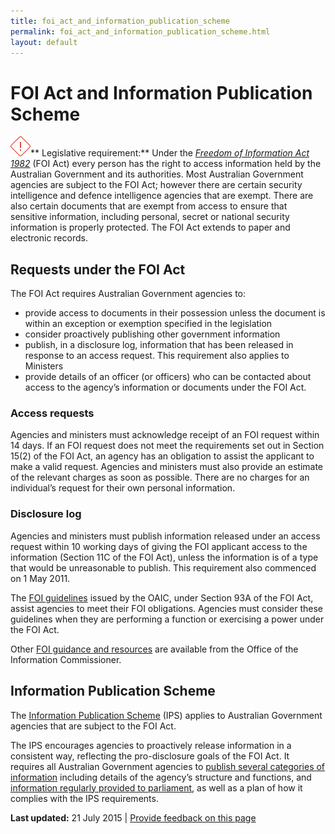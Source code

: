 ```yaml
---
title: foi_act_and_information_publication_scheme
permalink: foi_act_and_information_publication_scheme.html
layout: default
---
```

FOI Act and Information Publication Scheme
==========================================

![Important](../../sites/g/files/net466/f/styles/large/public/importanticon.png%3Fitok=9UI4A82t "Important")** Legislative requirement:** Under the [*Freedom of Information Act 1982*](http://www.austlii.edu.au/au/legis/cth/consol_act/foia1982222/) (FOI Act) every person has the right to access information held by the Australian Government and its authorities. Most Australian Government agencies are subject to the FOI Act; however there are certain security intelligence and defence intelligence agencies that are exempt. There are also certain documents that are exempt from access to ensure that sensitive information, including personal, secret or national security information is properly protected. The FOI Act extends to paper and electronic records.

Requests under the FOI Act
--------------------------

The FOI Act requires Australian Government agencies to:

-   provide access to documents in their possession unless the document is within an exception or exemption specified in the legislation
-   consider proactively publishing other government information
-   publish, in a disclosure log, information that has been released in response to an access request. This requirement also applies to Ministers
-   provide details of an officer (or officers) who can be contacted about access to the agency’s information or documents under the FOI Act.

### Access requests

Agencies and ministers must acknowledge receipt of an FOI request within 14 days. If an FOI request does not meet the requirements set out in Section 15(2) of the FOI Act, an agency has an obligation to assist the applicant to make a valid request. Agencies and ministers must also provide an estimate of the relevant charges as soon as possible. There are no charges for an individual’s request for their own personal information.

### Disclosure log

Agencies and ministers must publish information released under an access request within 10 working days of giving the FOI applicant access to the information (Section 11C of the FOI Act), unless the information is of a type that would be unreasonable to publish. This requirement also commenced on 1 May 2011.

The [FOI guidelines](http://www.oaic.gov.au/freedom-of-information/applying-the-foi-act/foi-guidelines/) issued by the OAIC, under Section 93A of the FOI Act, assist agencies to meet their FOI obligations. Agencies must consider these guidelines when they are performing a function or exercising a power under the FOI Act.

Other [FOI guidance and resources](http://www.oaic.gov.au/freedom-of-information/foi-resources/freedom-of-information-agency-resources/) are available from the Office of the Information Commissioner.

Information Publication Scheme
------------------------------

The [Information Publication Scheme](http://www.oaic.gov.au/freedom-of-information/freedom-of-information-act/the-information-publication-scheme) (IPS) applies to Australian Government agencies that are subject to the FOI Act.

The IPS encourages agencies to proactively release information in a consistent way, reflecting the pro-disclosure goals of the FOI Act. It requires all Australian Government agencies to [publish several categories of information](http://www.oaic.gov.au/freedom-of-information/freedom-of-information-act/the-information-publication-scheme) including details of the agency’s structure and functions, and [information regularly provided to parliament](http://www.dpmc.gov.au/pmc/publication/guidelines-presentation-documents-parliament), as well as a plan of how it complies with the IPS requirements.

**Last updated:** 21 July 2015 | [Provide feedback on this page](../../feedback%3Furl_from=FoI.html)

